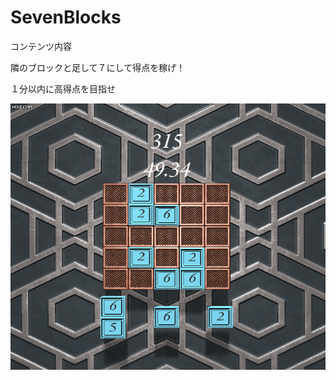 # SevenBlocks


コンテンツ内容

隣のブロックと足して７にして得点を稼げ！

１分以内に高得点を目指せ

![result](https://github.com/keisuna/SevenBlocks/blob/Movie/SevenBlock.gif)
